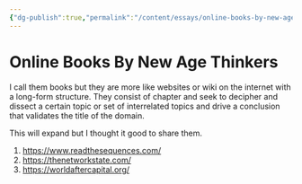 ```yaml
---
{"dg-publish":true,"permalink":"/content/essays/online-books-by-new-age-thinkers/","noteIcon":"2"}
---
```


# Online Books By New Age Thinkers

I call them books but they are more like websites or wiki on the internet with a long-form structure. They consist of chapter and seek to decipher and dissect a certain topic or set of interrelated topics and drive a conclusion that validates the title of the domain.

This will expand but I thought it good to share them.

1. https://www.readthesequences.com/
2. https://thenetworkstate.com/
3. https://worldaftercapital.org/
